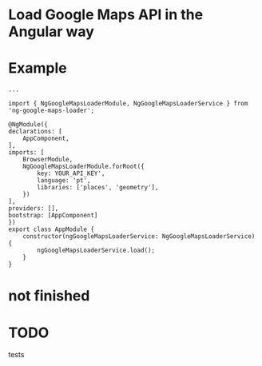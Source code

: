# Load Google Maps API in the Angular way

# Example

    ...

    import { NgGoogleMapsLoaderModule, NgGoogleMapsLoaderService } from 'ng-google-maps-loader';

    @NgModule({
    declarations: [
        AppComponent,
    ],
    imports: [
        BrowserModule,
        NgGoogleMapsLoaderModule.forRoot({
            key: YOUR_API_KEY',
            language: 'pt',
            libraries: ['places', 'geometry'],
        })
    ],
    providers: [],
    bootstrap: [AppComponent]
    })
    export class AppModule {
        constructor(ngGoogleMapsLoaderService: NgGoogleMapsLoaderService) {
            ngGoogleMapsLoaderService.load();
        }
    }

# not finished

# TODO
tests
